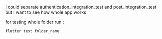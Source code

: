 I could separate authentication_integration_test and post_integration_test
but I want to see how whole app works

for testing whole folder run :

    flutter test folder_name